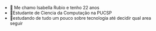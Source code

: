 - 👋 Me chamo Isabella Rubio e tenho 22 anos 
- 🌱Estudante de Ciencia da Computação na PUCSP
- 💞️estudando de tudo um pouco sobre tecnologia até decidir qual area seguir  

<!---
isarubio19/isarubio19 is a ✨ special ✨ repository because its `README.md` (this file) appears on your GitHub profile.
You can click the Preview link to take a look at your changes.
--->
